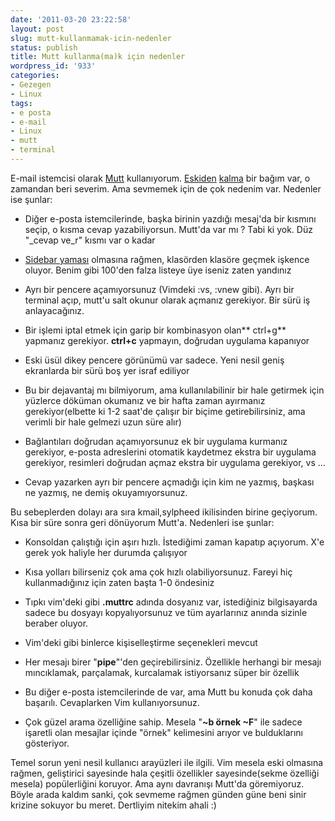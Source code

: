```yaml
---
date: '2011-03-20 23:22:58'
layout: post
slug: mutt-kullanmamak-icin-nedenler
status: publish
title: Mutt kullanma(ma)k için nedenler
wordpress_id: '933'
categories:
- Gezegen
- Linux
tags:
- e posta
- e-mail
- Linux
- mutt
- terminal
---
```


E-mail istemcisi olarak [Mutt](http://www.mutt.org) kullanıyorum. [Eskiden](http://lists.debian.org/debian-user-turkish/2005/06/msg00067.html) [kalma](http://www.linuxnet.com.tr/modules.php?name=Tutorials&op=viewtut&id=59) bir bağım var, o zamandan beri severim. Ama sevmemek için de çok nedenim var. Nedenler ise şunlar:



	
  * Diğer e-posta istemcilerinde, başka birinin yazdığı mesaj'da bir kısmını seçip, o kısma cevap yazabiliyorsun. Mutt'da var mı ? Tabi ki yok. Düz "_cevap ve_r" kısmı var o kadar

	
  * [Sidebar yaması](http://svn.pardus.org.tr/pardus/2011/devel/network/mail/mutt/files/) olmasına rağmen, klasörden klasöre geçmek işkence oluyor. Benim gibi 100'den falza listeye üye iseniz zaten yandınız

	
  * Ayrı bir pencere açamıyorsunuz (Vimdeki :vs, :vnew gibi). Ayrı bir terminal açıp, mutt'u salt okunur olarak açmanız gerekiyor. Bir sürü iş anlayacağınız.

	
  * Bir işlemi iptal etmek için garip bir kombinasyon olan** ctrl+g** yapmanız gerekiyor. **ctrl+c** yapmayın, doğrudan uygulama kapanıyor

	
  * Eski üsül dikey pencere görünümü var sadece. Yeni nesil geniş ekranlarda bir sürü boş yer israf ediliyor

	
  * Bu bir dejavantaj mı bilmiyorum, ama kullanılabilinir bir hale getirmek için yüzlerce döküman okumanız ve bir hafta zaman ayırmanız gerekiyor(elbette ki 1-2 saat'de çalışır bir biçime getirebilirsiniz, ama verimli bir hale gelmezi uzun süre alır)

	
  * Bağlantıları doğrudan açamıyorsunuz ek bir uygulama kurmanız gerekiyor, e-posta adreslerini otomatik kaydetmez ekstra bir uygulama gerekiyor, resimleri doğrudan açmaz ekstra bir uygulama gerekiyor, vs ...

	
  * Cevap yazarken ayrı bir pencere açmadığı için kim ne yazmış, başkası ne yazmış, ne demiş okuyamıyorsunuz.


Bu sebeplerden dolayı ara sıra kmail,sylpheed ikilisinden birine geçiyorum. Kısa bir süre sonra geri dönüyorum Mutt'a. Nedenleri ise şunlar:

	
  * Konsoldan çalıştığı için aşırı hızlı. İstediğimi zaman kapatıp açıyorum. X'e gerek yok haliyle her durumda çalışıyor

	
  * Kısa yolları bilirseniz çok ama çok hızlı olabiliyorsunuz. Fareyi hiç kullanmadığınız için zaten başta 1-0 öndesiniz

	
  * Tıpkı vim'deki gibi **.muttrc** adında dosyanız var, istediğiniz bilgisayarda sadece bu dosyayı kopyalıyorsunuz ve tüm ayarlarınız anında sizinle beraber oluyor.

	
  * Vim'deki gibi binlerce kişiselleştirme seçenekleri mevcut

	
  * Her mesajı birer "**pipe**"'den geçirebilirsiniz. Özellikle herhangi bir mesajı mıncıklamak, parçalamak, kurcalamak istiyorsanız süper bir özellik

	
  * Bu diğer e-posta istemcilerinde de var, ama Mutt bu konuda çok daha başarılı. Cevaplarken Vim kullanıyorsunuz.

	
  * Çok güzel arama özelliğine sahip. Mesela "**~b örnek ~F**" ile sadece işaretli olan mesajlar içinde "örnek" kelimesini arıyor ve bulduklarını gösteriyor. 



Temel sorun yeni nesil kullanıcı arayüzleri ile ilgili. Vim mesela eski olmasına rağmen, geliştirici sayesinde hala çeşitli özellikler sayesinde(sekme özelliği mesela) popülerliğini koruyor. Ama aynı davranışı Mutt'da göremiyoruz. Böyle arada kaldım sanki, çok sevmeme rağmen günden güne beni sinir krizine sokuyor bu meret. Dertliyim nitekim ahali :)
